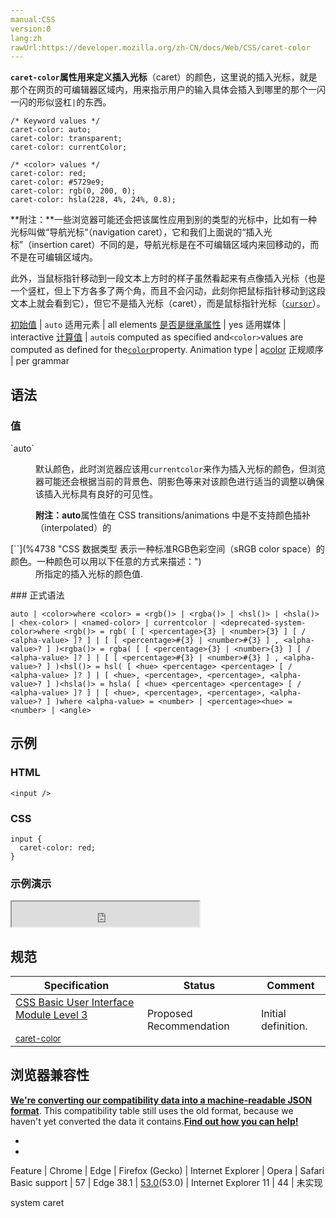 ```yaml
---
manual:CSS
version:0
lang:zh
rawUrl:https://developer.mozilla.org/zh-CN/docs/Web/CSS/caret-color
---
```






**`caret-color`**属性用来定义**插入光标**（caret）的颜色，这里说的插入光标，就是那个在网页的可编辑器区域内，用来指示用户的输入具体会插入到哪里的那个一闪一闪的形似竖杠`|`的东西。


```
/* Keyword values */
caret-color: auto;
caret-color: transparent;
caret-color: currentColor;

/* <color> values */
caret-color: red;
caret-color: #5729e9;
caret-color: rgb(0, 200, 0);
caret-color: hsla(228, 4%, 24%, 0.8);
```
**附注：**一些浏览器可能还会把该属性应用到别的类型的光标中，比如有一种光标叫做“导航光标“（navigation caret），它和我们上面说的“插入光标”（insertion caret）不同的是，导航光标是在不可编辑区域内来回移动的，而不是在可编辑区域内。

此外，当鼠标指针移动到一段文本上方时的样子虽然看起来有点像插入光标（也是一个竖杠，但上下方各多了两个角，而且不会闪动，此刻你把鼠标指针移动到这段文本上就会看到它），但它不是插入光标（caret），而是鼠标指针光标（[`cursor`](%23734 "cursor CSS属性定义鼠标指针悬浮在元素上方显示的鼠标光标。")）。



[初始值](%28302 "") | `auto` 
适用元素 | all elements 
[是否是继承属性](%28299 "") | yes 
适用媒体 | interactive 
[计算值](%28304 "") | `auto`is computed as specified and`<color>`values are computed as defined for the[`color`](%25891 "The color property sets the foreground color of an element's text content, and its decorations. It doesn't affect any other characteristic of the element; it should really be called text-color and would have been named so, save for historical reasons and its appearance in CSS Level 1.")property. 
Animation type | a[color](%28651 "Values of the <color> CSS data type are interpolated on each of their red, green, blue components, each handled as a real, floating-point number. Note that interpolation of colors happens in the alpha-premultiplied sRGBA color space to prevent unexpected grey colors to appear.") 
正规顺序 | per grammar 


## 语法<a name="语法"></a>

### 值<a name="值"></a>
<dl><dt id=''>`auto`</dt><dd>

默认颜色，此时浏览器应该用`currentcolor`来作为插入光标的颜色，但浏览器可能还会根据当前的背景色、阴影色等来对该颜色进行适当的调整以确保该插入光标具有良好的可见性。



**附注：auto**属性值在 CSS transitions/animations 中是不支持颜色插补（interpolated）的


</dd><dt id=''>[`<color>`](%4738 "CSS 数据类型 <color> 表示一种标准RGB色彩空间（sRGB color space）的颜色。一种颜色可以用以下任意的方式来描述：")</dt><dd>所指定的插入光标的颜色值.</dd></dl>
### 正式语法<a name="正式语法"></a>

```
auto | <color>where <color> = <rgb()> | <rgba()> | <hsl()> | <hsla()> | <hex-color> | <named-color> | currentcolor | <deprecated-system-color>where <rgb()> = rgb( [ [ <percentage>{3} | <number>{3} ] [ / <alpha-value> ]? ] | [ [ <percentage>#{3} | <number>#{3} ] , <alpha-value>? ] )<rgba()> = rgba( [ [ <percentage>{3} | <number>{3} ] [ / <alpha-value> ]? ] | [ [ <percentage>#{3} | <number>#{3} ] , <alpha-value>? ] )<hsl()> = hsl( [ <hue> <percentage> <percentage> [ / <alpha-value> ]? ] | [ <hue>, <percentage>, <percentage>, <alpha-value>? ] )<hsla()> = hsla( [ <hue> <percentage> <percentage> [ / <alpha-value> ]? ] | [ <hue>, <percentage>, <percentage>, <alpha-value>? ] )where <alpha-value> = <number> | <percentage><hue> = <number> | <angle>
```

## 示例<a name="示例"></a>

### HTML<a name="HTML"></a>

```
<input />
```

### CSS<a name="CSS"></a>

```
input {
  caret-color: red;
}
```

### 示例演示<a name="示例演示"></a>


<iframe src='https://mdn.mozillademos.org/zh-CN/docs/Web/CSS/caret-color$samples/示例?revision=1280433' width='300' height='40'></iframe>



## 规范<a name="规范"></a>

Specification | Status | Comment 
 ---  |  ---  |  ---  | 
[CSS Basic User Interface Module Level 3<br></br><small>caret-color</small>](%29327 "") | Proposed Recommendation | Initial definition. 


## 浏览器兼容性<a name="浏览器兼容性"></a>


**[We&#39;re converting our compatibility data into a machine-readable JSON format](%3344 "")**. This compatibility table still uses the old format, because we haven&#39;t yet converted the data it contains.**[Find out how you can help!](%3392 "")**


* 
* 

Feature | Chrome | Edge | Firefox (Gecko) | Internet Explorer | Opera | Safari 
Basic support | 57 | Edge 38.1 | [53.0](%3920 "Released on 2017-04-18.")(53.0) | Internet Explorer 11 | 44 | 未实现



system caret 






